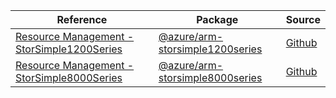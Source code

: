 | Reference | Package | Source |
|---|---|---|
|[Resource Management - StorSimple1200Series](arm-storsimple1200series-readme.md)|[@azure/arm-storsimple1200series](https://www.npmjs.com/package/@azure/arm-storsimple1200series)|[Github](https://github.com/Azure/azure-sdk-for-js/blob/main/sdk/storsimple1200series/arm-storsimple1200series)|
|[Resource Management - StorSimple8000Series](arm-storsimple8000series-readme.md)|[@azure/arm-storsimple8000series](https://www.npmjs.com/package/@azure/arm-storsimple8000series)|[Github](https://github.com/Azure/azure-sdk-for-js/blob/main/sdk/storsimple8000series/arm-storsimple8000series)|
